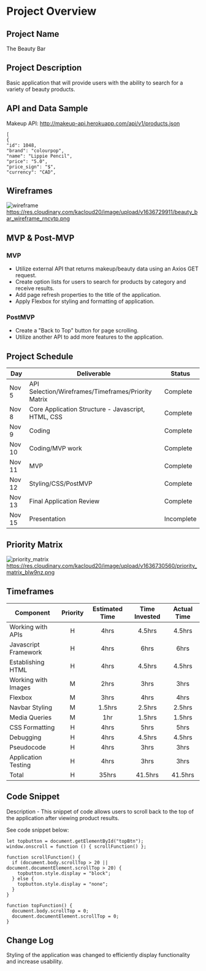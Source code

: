 # Project Overview

## Project Name
The Beauty Bar

## Project Description
Basic application that will provide users with the ability to search for a variety of beauty products.

## API and Data Sample
Makeup API: http://makeup-api.herokuapp.com/api/v1/products.json 
```
[
{
"id": 1048,
"brand": "colourpop",
"name": "Lippie Pencil",
"price": "5.0",
"price_sign": "$",
"currency": "CAD",
```

## Wireframes
![wireframe](https://res.cloudinary.com/kacloud20/image/upload/v1636729911/beauty_bar_wireframe_rncvtp.png)
https://res.cloudinary.com/kacloud20/image/upload/v1636729911/beauty_bar_wireframe_rncvtp.png

## MVP & Post-MVP
### MVP 
- Utilize external API that returns makeup/beauty data using an Axios GET request.
- Create option lists for users to search for products by category and receive results.
- Add page refresh properties to the title of the application.
- Apply Flexbox for styling and formatting of application.

### PostMVP  
- Create a "Back to Top" button for page scrolling.
- Utilize another API to add more features to the application.

## Project Schedule
|  Day | Deliverable | Status
|---|---| ---|
|Nov 5| API Selection/Wireframes/Timeframes/Priority Matrix| Complete
|Nov 8| Core Application Structure - Javascript, HTML, CSS | Complete
|Nov 9| Coding| Complete
|Nov 10| Coding/MVP work | Complete
|Nov 11| MVP|Complete
|Nov 12| Styling/CSS/PostMVP | Complete
|Nov 13| Final Application Review| Complete
|Nov 15| Presentation | Incomplete

## Priority Matrix
![priority_matrix](https://res.cloudinary.com/kacloud20/image/upload/v1636730560/priority_matrix_blw9nz.png)
https://res.cloudinary.com/kacloud20/image/upload/v1636730560/priority_matrix_blw9nz.png

## Timeframes
| Component | Priority | Estimated Time | Time Invested | Actual Time |
| --- | :---: |  :---: | :---: | :---: |
|Working with APIs| H | 4hrs| 4.5hrs |   4.5hrs |
|Javascript Framework | H | 4hrs| 6hrs | 6hrs |
|Establishing HTML| H|4hrs| 4.5hrs|4.5hrs|
|Working with Images|M|2hrs|3hrs|3hrs|
|Flexbox| M|3hrs| 4hrs|4hrs
|Navbar Styling| M|1.5hrs| 2.5hrs|2.5hrs
|Media Queries| M|1hr|1.5hrs|1.5hrs|
|CSS Formatting| H|4hrs| 5hrs|5hrs
|Debugging| H|4hrs| 4.5hrs|4.5hrs
|Pseudocode| H|4hrs| 3hrs|3hrs
|Application Testing| H|4hrs| 3hrs|3hrs
| Total | H | 35hrs| 41.5hrs | 41.5hrs |

## Code Snippet
Description - This snippet of code allows users to scroll back to the top of the application after viewing product results.

See code snippet below:

```
let topbutton = document.getElementById("topBtn");
window.onscroll = function () { scrollFunction() };

function scrollFunction() {
  if (document.body.scrollTop > 20 || document.documentElement.scrollTop > 20) {
    topbutton.style.display = "block";
  } else {
    topbutton.style.display = "none";
  }
}

function topFunction() {
  document.body.scrollTop = 0;
  document.documentElement.scrollTop = 0;
}
```

## Change Log
 Styling of the application was changed to efficiently display functionality and increase usability. 